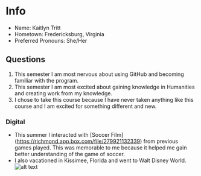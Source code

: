 # Info
* Name: Kaitlyn Tritt
* Hometown: Fredericksburg, Virginia
* Preferred Pronouns: She/Her

## Questions
1. This semester I am most nervous about using GitHub and becoming familiar with the program.
2. This semester I am most excited about gaining knowledge in Humanities and creating work from my knowledge. 
3. I chose to take this course because I have never taken anything like this course and I am excited for something different and new. 

### Digital 
* This summer I interacted with [Soccer Film] (https://richmond.app.box.com/file/279921132339)  from previous games played. This was memorable to me because it helped me gain better understanding of the game of soccer.
* I also vacationed in Kissimee, Florida and went to Walt Disney World. ![alt text](https://parade.com/580084/scott_steinberg/11-ways-to-do-disney-world-on-a-budget/ "Walt Disney World")
